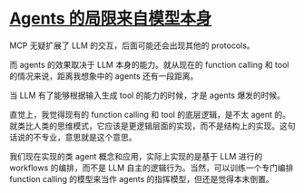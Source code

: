 # [Agents 的局限来自模型本身](https://github.com/VandeeFeng/gitmemo/issues/45)

MCP 无疑扩展了 LLM 的交互，后面可能还会出现其他的 protocols。

而 agents 的效果取决于 LLM 本身的能力。就从现在的 function calling 和 tool 的情况来说，距离我想象中的 agents 还有一段距离。
 
当 LLM 有了能够根据输入生成 tool 的能力的时候，才是 agents 爆发的时候。

直觉上，我觉得现有的 function calling 和 tool 的底层逻辑，是不太 agent 的。就类比人类的思维模式，它应该是更逻辑层面的实现，而不是结构上的实现。这句话说的不专业，意思就是这个意思。

我们现在实现的类 agent 概念和应用，实际上实现的是基于 LLM 进行的 workflows 的编排，而不是 LLM 自主的逻辑行为。当然，可以训练一个专门编排 function calling 的模型来当作 agents 的指挥模型，但还是觉得本末倒置。